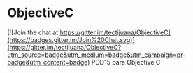 # ObjectiveC

[![Join the chat at https://gitter.im/tectijuana/ObjectiveC](https://badges.gitter.im/Join%20Chat.svg)](https://gitter.im/tectijuana/ObjectiveC?utm_source=badge&utm_medium=badge&utm_campaign=pr-badge&utm_content=badge)
PDD15 para Objective  C
